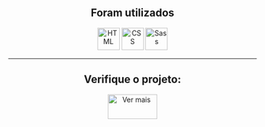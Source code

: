 <div align="center">
  <h2><strong> Foram utilizados </strong> </h2>
	<img width="45" src="https://user-images.githubusercontent.com/25181517/192158954-f88b5814-d510-4564-b285-dff7d6400dad.png" alt="HTML" title="HTML"/>
	<img width="45" src="https://user-images.githubusercontent.com/25181517/183898674-75a4a1b1-f960-4ea9-abcb-637170a00a75.png" alt="CSS" title="CSS"/>
	<img width="45" src="https://user-images.githubusercontent.com/25181517/192158956-48192682-23d5-4bfc-9dfb-6511ade346bc.png" alt="Sass" title="Sass"/>
  <hr>
  <h2>Verifique o projeto:</h2>
  <a href='https://jotamath.github.io/cloudboost'><img width="100" height="50" src="https://github.com/jotamath/cloudboost/assets/131292471/a6e45943-1d91-4c2c-b8ba-175f8e6a595c" alt="Ver mais"></a>
</div>
